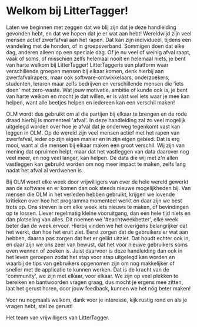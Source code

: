 # Welkom bij LitterTagger!

Laten we beginnen met zeggen dat we blij zijn dat je deze handleiding gevonden hebt, en dat we hopen dat je er wat aan hebt!
Wereldwijd zijn veel mensen actief zwerfafval aan het rapen. Dat kan zijn individueel, tijdens een wandeling met de honden, of in groepsverband. Sommigen doen dat elke dag, anderen alleen op een speciale dag.
Of je nu veel of weinig afval raapt, vaak of soms, of misschien zelfs helemaal nooit en helemaal niets, je bent van harte welkom bij LitterTagger!
LitterTaggeris een platform waar verschillende groepen mensen bij elkaar komen, denk hierbij aan zwerfafvalrapers, maar ook software-ontwikkelaars, onderzoekers, studenten, leraren maar zelfs bedrijven en verschillende mensen die 'iets doen' met zero-waste.
Wat jouw motivatie, ambitie of kunde ook is, je bent van harte welkom en mocht je dat willen, er is vást wel iets waar je mee kan helpen, want alle beetjes helpen en iedereen kan een verschil maken!

OLM wordt dus gebruikt om al die partijen bij elkaar te brengen en de rode draad hierbij is momenteel 'afval'.
In deze handleiding zal zo veel mogelijk uitgelegd worden over hoe je afval dat je onderweg tegenkomt vast kan leggen in OLM.
Op de wereld zijn veel mensen actief met het rapen van zwerfafval, ieder op zijn eigen manier en in zijn eigen gebied. Dat is erg mooi, want al die mensen bij elkaar maken een groot verschil.
Wij zijn van mening dat opruimen helpt, maar dat het vastleggen van data daarover nog veel meer, en nog veel langer, kan helpen. De data die wij met z'n allen vastleggen kan gebruikt worden om nog meer impact te maken, zelfs lang nadat het afval al verdwenen is.

Bij OLM wordt elke week door vrijwilligers van over de hele wereld gewerkt aan de software en er komen dan ook steeds nieuwe mogelijkheden bij. Van mensen die OLM in het verleden hebben gebruikt, krijgen we lovende kritieken over hoe het programma momenteel werkt en daar zijn we best trots op.
Ons streven is om elke week iets nieuws te maken, of bevindingen op te lossen. Liever regelmatig kleine vooruitgang, dan een hele tijd niets en dan plotseling van alles. Dit noemen we '#eachtweekbetter', elke week beter dan de week ervoor.
Hierbij vinden we het overigens belangrijker dat het werkt, dan hoe het eruit ziet. Eerst zorgen dat de gebruikers er wat aan hebben, daarna pas zorgen dat het er gelikt uitziet.
Dat houdt echter ook in, en daar zijn we ons zeer van bewust, dat het voor nieuwe gebruikers soms even wennen of zoeken is. Juist daarvoor is deze handleiding dan ook in het leven geroepen zodat het stap voor stap uitgelegd kan worden en waarbij de tips van gebruikers opgenomen zijn om nog makkelijker of sneller met de applicatie te kunnen werken. Dat is de kracht van de 'community', we zijn met elkaar, voor elkaar. We zijn op veel plekken te bereiken en bantwoorden vragen graag, dus mocht je ergens mee zitten, laat het gerust horen, door jouw feedback, kunnen we het nóg beter maken!

Voor nu nogmaals welkom, dank voor je interesse, kijk rustig rond en als je vragen hebt, stel ze gerust!

Het team van vrijwilligers van LitterTagger.
